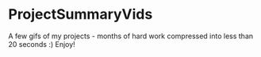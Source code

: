 # ProjectSummaryVids
A few gifs of my projects - months of hard work compressed into less than 20 seconds :) Enjoy!
